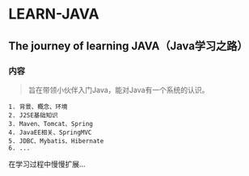 # LEARN-JAVA

##  The journey of learning JAVA（Java学习之路）

### 内容

> 旨在带领小伙伴入门Java，能对Java有一个系统的认识。

    1. 背景、概念、环境
    2. J2SE基础知识
    3. Maven、Tomcat、Spring
    4. JavaEE相关、SpringMVC
    5. JDBC、Mybatis、Hibernate
    6. ...

在学习过程中慢慢扩展...